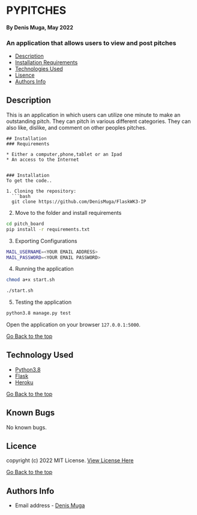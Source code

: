 # PYPITCHES
#### By Denis Muga, May 2022
### An application that allows users to view and post pitches

+ [Description](#description)
+ [Installation Requirements](#installation)
+ [Technologies Used](#technology)
+ [Lisence](#lisence)
+ [Authors Info](#author)

## Description
This is an application in which users can utilize one minute to make an outstanding pitch. They can pitch in various different categories. They can also like, dislike, and comment on other peoples pitches.

```
## Installation 
### Requirements

* Either a computer,phone,tablet or an Ipad
* An access to the Internet


### Installation
To get the code..

1. Cloning the repository:
  ```bash
  git clone https://github.com/DenisMuga/FlaskWK3-IP
  ```
2. Move to the folder and install requirements
  ```bash
  cd pitch_board
  pip install -r requirements.txt
  ```
3. Exporting Configurations
  ```bash
  MAIL_USERNAME=<YOUR EMAIL ADDRESS>
  MAIL_PASSWORD=<YOUR EMAIL PASSWORD>
  ```
4. Running the application

  ```bash
  chmod a+x start.sh

  ./start.sh
  ```
5. Testing the application
  ```bash
  python3.8 manage.py test
  ```
Open the application on your browser `127.0.0.1:5000`.


[Go Back to the top](#pypitches)


## Technology Used
* [Python3.8](https://www.python.org/)
* [Flask](http://flask.pocoo.org/)
* [Heroku](https://heroku.com)

[Go Back to the top](#pitchboard)

## Known Bugs
No known bugs.


## Licence

copyright (c) 2022 MIT License. [View License Here](LICENSE)

[Go Back to the top](#pitchboard)

## Authors Info

* Email address - [Denis Muga](denismugah5@gmail.com)



